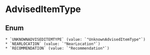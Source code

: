 # AdvisedItemType

## Enum

    * `UNKNOWNADVISEDITEMTYPE` (value: `"UnknownAdvisedItemType"`)
    * `NEARLOCATION` (value: `"NearLocation"`)
    * `RECOMMENDATION` (value: `"Recommendation"`)
